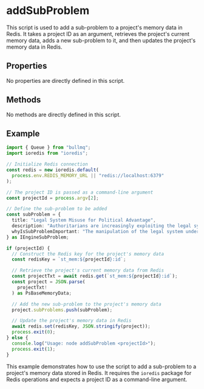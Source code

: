 # addSubProblem

This script is used to add a sub-problem to a project's memory data in Redis. It takes a project ID as an argument, retrieves the project's current memory data, adds a new sub-problem to it, and then updates the project's memory data in Redis.

## Properties

No properties are directly defined in this script.

## Methods

No methods are directly defined in this script.

## Example

```typescript
import { Queue } from "bullmq";
import ioredis from "ioredis";

// Initialize Redis connection
const redis = new ioredis.default(
  process.env.REDIS_MEMORY_URL || "redis://localhost:6379"
);

// The project ID is passed as a command-line argument
const projectId = process.argv[2];

// Define the sub-problem to be added
const subProblem = {
  title: "Legal System Misuse for Political Advantage",
  description: "Authoritarians are increasingly exploiting the legal system to suppress opposition and manipulate election outcomes. This involves a range of tactics, from altering election administration and policies to weaponizing the judiciary against dissent.",
  whyIsSubProblemImportant: "The manipulation of the legal system undermines the principles of democracy, specifically the rule of law and fair elections. Understanding and addressing this misuse is crucial to preserve democratic processes, re-establish faith in the legal system, and ensure the proper administration of justice."
} as IEngineSubProblem;

if (projectId) {
  // Construct the Redis key for the project's memory data
  const redisKey = `st_mem:${projectId}:id`;

  // Retrieve the project's current memory data from Redis
  const projectTxt = await redis.get(`st_mem:${projectId}:id`);
  const project = JSON.parse(
    projectTxt!
  ) as PsBaseMemoryData;

  // Add the new sub-problem to the project's memory data
  project.subProblems.push(subProblem);

  // Update the project's memory data in Redis
  await redis.set(redisKey, JSON.stringify(project));
  process.exit(0);
} else {
  console.log("Usage: node addSubProblem <projectId>");
  process.exit(1);
}
```

This example demonstrates how to use the script to add a sub-problem to a project's memory data stored in Redis. It requires the `ioredis` package for Redis operations and expects a project ID as a command-line argument.